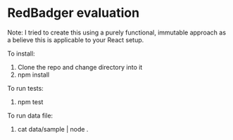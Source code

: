 # RedBadger evaluation

Note: I tried to create this using a purely functional, immutable approach as a believe this is applicable to your React setup.

To install:
1. Clone the repo and change directory into it
2. npm install

To run tests:
1. npm test

To run data file:
1. cat data/sample | node .
